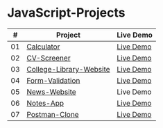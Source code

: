 # JavaScript-Projects

| # | Project | Live Demo |
| --- | ----------- | --- |
| 01 | [Calculator](https://github.com/akj0712/JavaScript-Projects/tree/master/Calculator) | [Live Demo](https://akj0712-calculator.netlify.app/) |
| 02 | [CV-Screener](https://github.com/akj0712/JavaScript-Projects/tree/master/CV-Screener) | [Live Demo](https://akj0712-cv-screener.netlify.app/) |
| 03 | [College-Library-Website](https://github.com/akj0712/JavaScript-Projects/tree/master/College-Library-Website) | [Live Demo](https://college-library-website.netlify.app/) |
| 04 | [Form-Validation](https://github.com/akj0712/JavaScript-Projects/tree/master/Form-Validation) | [Live Demo](https://akj0712-form-validation.netlify.app/) |
| 05 | [News-Website](https://github.com/akj0712/JavaScript-Projects/tree/master/News-Website) | Live Demo |
| 06 | [Notes-App](https://github.com/akj0712/JavaScript-Projects/tree/master/Notes-App) | [Live Demo](https://akj0712-js-notes-app.netlify.app/) |
| 07 | [Postman-Clone](https://github.com/akj0712/JavaScript-Projects/tree/master/PostMan-Clone) | [Live Demo](https://akj0712-postman-clone.netlify.app/) |
